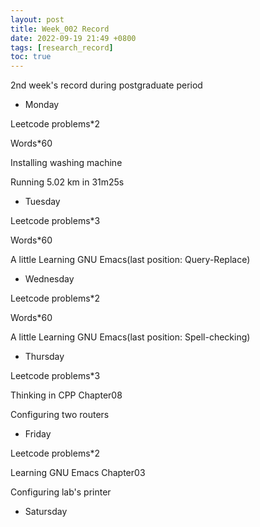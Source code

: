 ```yaml
---
layout: post
title: Week_002 Record
date: 2022-09-19 21:49 +0800
tags: [research_record]
toc: true
---
```

2nd week's record during postgraduate period

- Monday

Leetcode problems*2

Words*60

Installing washing machine

Running 5.02 km in 31m25s

- Tuesday

Leetcode problems*3

Words*60

A little Learning GNU Emacs(last position: Query-Replace)

- Wednesday

Leetcode problems*2

Words*60

A little Learning GNU Emacs(last position: Spell-checking)

- Thursday

Leetcode problems*3

Thinking in CPP Chapter08

Configuring two routers

- Friday

Leetcode problems*2

Learning GNU Emacs Chapter03

Configuring lab's printer

- Satursday
